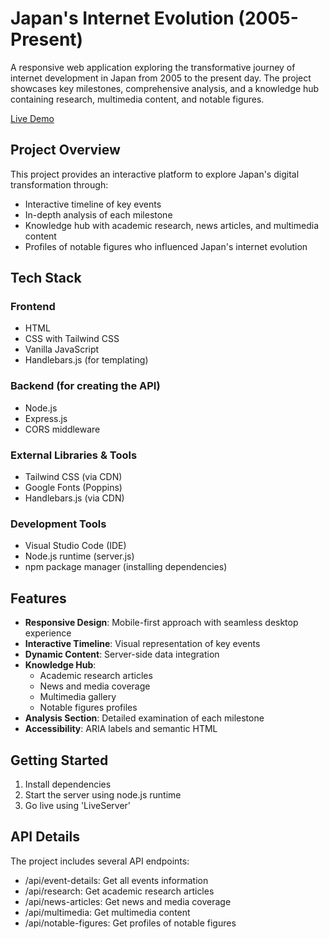 # Japan's Internet Evolution (2005-Present)

A responsive web application exploring the transformative journey of internet development in Japan from 2005 to the present day. 
The project showcases key milestones, comprehensive analysis, and a knowledge hub containing research, multimedia content, and notable figures.

[Live Demo](https://japan-internet-evolution.vercel.app/)

## Project Overview

This project provides an interactive platform to explore Japan's digital transformation through:
- Interactive timeline of key events
- In-depth analysis of each milestone
- Knowledge hub with academic research, news articles, and multimedia content
- Profiles of notable figures who influenced Japan's internet evolution

## Tech Stack

### Frontend
- HTML
- CSS with Tailwind CSS
- Vanilla JavaScript 
- Handlebars.js (for templating)

### Backend (for creating the API)
- Node.js
- Express.js
- CORS middleware

### External Libraries & Tools
- Tailwind CSS (via CDN)
- Google Fonts (Poppins)
- Handlebars.js (via CDN)

### Development Tools
- Visual Studio Code (IDE)
- Node.js runtime (server.js)
- npm package manager (installing dependencies)

## Features

- **Responsive Design**: Mobile-first approach with seamless desktop experience
- **Interactive Timeline**: Visual representation of key events
- **Dynamic Content**: Server-side data integration
- **Knowledge Hub**: 
  - Academic research articles
  - News and media coverage
  - Multimedia gallery
  - Notable figures profiles
- **Analysis Section**: Detailed examination of each milestone
- **Accessibility**: ARIA labels and semantic HTML

## Getting Started

1. Install dependencies
2. Start the server using node.js runtime
3. Go live using 'LiveServer'

## API Details
The project includes several API endpoints:

- /api/event-details: Get all events information
- /api/research: Get academic research articles
- /api/news-articles: Get news and media coverage
- /api/multimedia: Get multimedia content
- /api/notable-figures: Get profiles of notable figures



